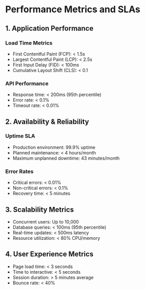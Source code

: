 # Performance Metrics and SLAs

## 1. Application Performance
### Load Time Metrics
- First Contentful Paint (FCP): < 1.5s
- Largest Contentful Paint (LCP): < 2.5s
- First Input Delay (FID): < 100ms
- Cumulative Layout Shift (CLS): < 0.1

### API Performance
- Response time: < 200ms (95th percentile)
- Error rate: < 0.1%
- Timeout rate: < 0.01%

## 2. Availability & Reliability
### Uptime SLA
- Production environment: 99.9% uptime
- Planned maintenance: < 4 hours/month
- Maximum unplanned downtime: 43 minutes/month

### Error Rates
- Critical errors: < 0.01%
- Non-critical errors: < 0.1%
- Recovery time: < 5 minutes

## 3. Scalability Metrics
- Concurrent users: Up to 10,000
- Database queries: < 100ms (95th percentile)
- Real-time updates: < 500ms latency
- Resource utilization: < 80% CPU/memory

## 4. User Experience Metrics
- Page load time: < 3 seconds
- Time to interactive: < 5 seconds
- Session duration: > 5 minutes average
- Bounce rate: < 40%